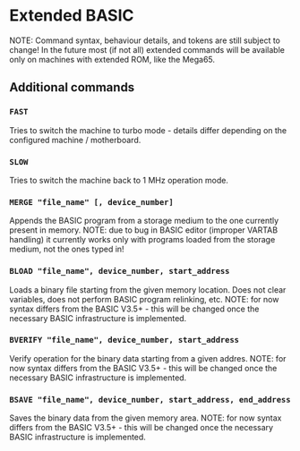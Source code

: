 
# Extended BASIC

NOTE: Command syntax, behaviour details, and tokens are still subject to change! In the future most (if not all) extended commands will be available only on machines with extended ROM, like the Mega65.

## Additional commands

### `FAST`

Tries to switch the machine to turbo mode - details differ depending on the configured machine / motherboard.

### `SLOW`

Tries to switch the machine back to 1 MHz operation mode.

### `MERGE "file_name" [, device_number]`

Appends the BASIC program from a storage medium to the one currently present in memory. NOTE: due to bug in BASIC editor (improper VARTAB handling) it currently works only with programs loaded from the storage medium, not the ones typed in!

### `BLOAD "file_name", device_number, start_address`

Loads a binary file starting from the given memory location. Does not clear variables, does not perform BASIC program relinking, etc. NOTE: for now syntax differs from the BASIC V3.5+ - this will be changed once the necessary BASIC infrastructure is implemented.

### `BVERIFY "file_name", device_number, start_address`

Verify operation for the binary data starting from a given addres. NOTE: for now syntax differs from the BASIC V3.5+ - this will be changed once the necessary BASIC infrastructure is implemented.

### `BSAVE "file_name", device_number, start_address, end_address`

Saves the binary data from the given memory area. NOTE: for now syntax differs from the BASIC V3.5+ - this will be changed once the necessary BASIC infrastructure is implemented.
